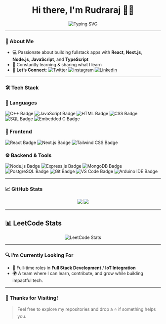 <h1 align="center">Hi there, I'm Rudraraj 👨‍💻</h1>

<div align="center">
  <img src="https://readme-typing-svg.herokuapp.com?font=Fira+Code&weight=500&pause=1000&color=61DAFB&center=true&vCenter=true&width=435&lines=Fullstack+Developer;Embedded+Developer;" alt="Typing SVG" />
</div>

---

### 🚀 About Me

- 💻 Passionate about building fullstack apps with **React**, **Next.js**, **Node.js**, **JavaScript**, and **TypeScript**
- 🧠 Constantly learning & sharing what I learn
- 🤝 **Let’s Connect**: 
[![Twitter](https://img.shields.io/badge/-Twitter-1DA1F2?style=flat&logo=twitter&logoColor=white)](https://twitter.com/heel_r3)
[![Instagram](https://img.shields.io/badge/-Instagram-E4405F?style=flat&logo=instagram&logoColor=white)](https://instagram.com/heel_r3)
[![LinkedIn](https://img.shields.io/badge/-LinkedIn-0077B5?style=flat&logo=linkedin&logoColor=white)](https://linkedin.com/in/rudraraj-pandey-b22704285)

---

### 🛠️ Tech Stack

### 🧾 Languages
<p align="left">
  <img src="https://img.shields.io/badge/C++-00599C?style=for-the-badge&logo=c%2b%2b&logoColor=white" alt="C++ Badge" />
  <img src="https://img.shields.io/badge/JavaScript-F7DF1E?style=for-the-badge&logo=javascript&logoColor=black" alt="JavaScript Badge" />
  <img src="https://img.shields.io/badge/HTML5-E34F26?style=for-the-badge&logo=html5&logoColor=white" alt="HTML Badge" />
  <img src="https://img.shields.io/badge/CSS3-1572B6?style=for-the-badge&logo=css3&logoColor=white" alt="CSS Badge" />
  <img src="https://img.shields.io/badge/SQL-003B57?style=for-the-badge&logo=sqlite&logoColor=white" alt="SQL Badge" />
  <img src="https://img.shields.io/badge/Embedded C-0A0A0A?style=for-the-badge&logo=codeforces&logoColor=white" alt="Embedded C Badge" />
</p>

### 🎨 Frontend
<p align="left">
  <img src="https://img.shields.io/badge/React-20232A?style=for-the-badge&logo=react&logoColor=61DAFB" alt="React Badge" />
  <img src="https://img.shields.io/badge/Next.js-000000?style=for-the-badge&logo=next.js&logoColor=white" alt="Next.js Badge" />
  <img src="https://img.shields.io/badge/TailwindCSS-06B6D4?style=for-the-badge&logo=tailwindcss&logoColor=white" alt="Tailwind CSS Badge" />
</p>

### ⚙️ Backend & Tools
<p align="left">
  <img src="https://img.shields.io/badge/Node.js-339933?style=for-the-badge&logo=nodedotjs&logoColor=white" alt="Node.js Badge" />
  <img src="https://img.shields.io/badge/Express.js-000000?style=for-the-badge&logo=express&logoColor=white" alt="Express.js Badge" />
  <img src="https://img.shields.io/badge/MongoDB-47A248?style=for-the-badge&logo=mongodb&logoColor=white" alt="MongoDB Badge" />
  <img src="https://img.shields.io/badge/PostgreSQL-4169E1?style=for-the-badge&logo=postgresql&logoColor=white" alt="PostgreSQL Badge" />
  <img src="https://img.shields.io/badge/Git-F05032?style=for-the-badge&logo=git&logoColor=white" alt="Git Badge" />
  <img src="https://img.shields.io/badge/VS Code-007ACC?style=for-the-badge&logo=visual-studio-code&logoColor=white" alt="VS Code Badge" />
  <img src="https://img.shields.io/badge/Arduino_IDE-00979D?style=for-the-badge&logo=arduino&logoColor=white" alt="Arduino IDE Badge" />
</p>

---

### 📈 GitHub Stats

<div align="center">
  <img src="https://github-readme-stats.vercel.app/api?username=heelR3&show_icons=true&theme=react&hide=contribs&count_private=true" />
  <img src="https://github-readme-streak-stats.herokuapp.com/?user=heelR3&theme=react" />
</div>

---

## 📊 LeetCode Stats

<p align="center">
  <img src="https://leetcard.jacoblin.cool/heel_r3?ext=contest&theme=light" alt="LeetCode Stats" />
</p>

---

### 🔍 I’m Currently Looking For

- 📌 Full-time roles in **Full Stack Development** / **IoT Integration**
- 🌍 A team where I can learn, contribute, and grow while building impactful tech.

---

### 🙌 Thanks for Visiting!
  
> Feel free to explore my repositories and drop a ⭐ if something helps you.

